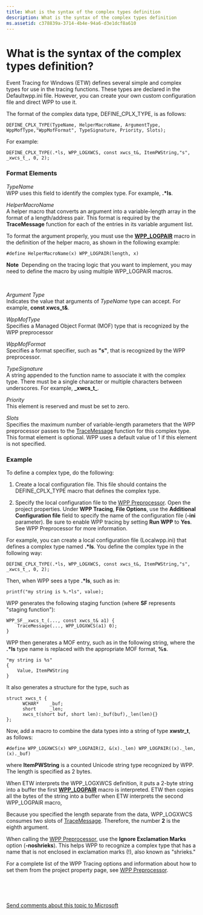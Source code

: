 ```yaml
---
title: What is the syntax of the complex types definition
description: What is the syntax of the complex types definition
ms.assetid: c378839a-3714-4b4e-94a6-d3e1dcf8a610
---
```


# What is the syntax of the complex types definition?


Event Tracing for Windows (ETW) defines several simple and complex types for use in the tracing functions. These types are declared in the Defaultwpp.ini file. However, you can create your own custom configuration file and direct WPP to use it.

The format of the complex data type, DEFINE\_CPLX\_TYPE, is as follows:

```
DEFINE_CPLX_TYPE(TypeName, HelperMacroName, ArgumentType, WppMofType,"WppMofFormat", TypeSignature, Priority, Slots);
```

For example:

```
DEFINE_CPLX_TYPE(.*ls, WPP_LOGXWCS, const xwcs_t&, ItemPWString,"s", _xwcs_t_, 0, 2);
```

### <span id="format_elements"></span><span id="FORMAT_ELEMENTS"></span>Format Elements

<span id="TypeName"></span><span id="typename"></span><span id="TYPENAME"></span>*TypeName*  
WPP uses this field to identify the complex type. For example, **.\*ls**.

<span id="HelperMacroName"></span><span id="helpermacroname"></span><span id="HELPERMACRONAME"></span>*HelperMacroName*  
A helper macro that converts an argument into a variable-length array in the format of a length/address pair. This format is required by the **TraceMessage** function for each of the entries in its variable argument list.

To format the argument properly, you must use the [**WPP\_LOGPAIR**](https://msdn.microsoft.com/library/windows/hardware/ff556197) macro in the definition of the helper macro, as shown in the following example:

```
#define HelperMacroName(x) WPP_LOGPAIR(length, x)
```

**Note**  Depending on the tracing logic that you want to implement, you may need to define the macro by using multiple WPP\_LOGPAIR macros.

 

<span id="Argument_Type"></span><span id="argument_type"></span><span id="ARGUMENT_TYPE"></span>*Argument Type*  
Indicates the value that arguments of *TypeName* type can accept. For example, **const xwcs\_t&**.

<span id="WppMofType"></span><span id="wppmoftype"></span><span id="WPPMOFTYPE"></span>*WppMofType*  
Specifies a Managed Object Format (MOF) type that is recognized by the WPP preprocessor

<span id="WppMofFormat"></span><span id="wppmofformat"></span><span id="WPPMOFFORMAT"></span>*WppMofFormat*  
Specifies a format specifier, such as **"s"**, that is recognized by the WPP preprocessor.

<span id="TypeSignature"></span><span id="typesignature"></span><span id="TYPESIGNATURE"></span>*TypeSignature*  
A string appended to the function name to associate it with the complex type. There must be a single character or multiple characters between underscores. For example, **\_xwcs\_t\_**.

<span id="Priority"></span><span id="priority"></span><span id="PRIORITY"></span>*Priority*  
This element is reserved and must be set to zero.

<span id="Slots"></span><span id="slots"></span><span id="SLOTS"></span>*Slots*  
Specifies the maximum number of variable-length parameters that the WPP preprocessor passes to the [TraceMessage](http://go.microsoft.com/fwlink/p/?linkid=179214) function for this complex type. This format element is optional. WPP uses a default value of 1 if this element is not specified.

### <span id="example"></span><span id="EXAMPLE"></span>Example

To define a complex type, do the following:

1.  Create a local configuration file. This file should contains the DEFINE\_CPLX\_TYPE macro that defines the complex type.

2.  Specify the local configuration file to the [WPP Preprocessor](wpp-preprocessor.md). Open the project properties. Under **WPP Tracing**, **File Options**, use the **Additional Configuration file** field to specify the name of the configuration file (**-ini** parameter). Be sure to enable WPP tracing by setting **Run WPP** to **Yes**. See WPP Preprocessor for more information.

For example, you can create a local configuration file (Localwpp.ini) that defines a complex type named **.\*ls**. You define the complex type in the following way:

```
DEFINE_CPLX_TYPE(.*ls, WPP_LOGXWCS, const xwcs_t&, ItemPWString,"s", _xwcs_t_, 0, 2);
```

Then, when WPP sees a type **.\*ls**, such as in:

```
printf("my string is %.*ls", value);
```

WPP generates the following staging function (where **SF** represents "staging function"):

```
WPP_SF__xwcs_t_(..., const xwcs_t& a1) {
    TraceMessage(..., WPP_LOGXWCS(a1) 0);
}
```

WPP then generates a MOF entry, such as in the following string, where the **.\*ls** type name is replaced with the appropriate MOF format, **%s**.

```
"my string is %s"
{
    Value, ItemPWString
}
```

It also generates a structure for the type, such as

```
struct xwcs_t {
      WCHAR*    _buf;
      short     _len;
      xwcs_t(short buf, short len):_buf(buf),_len(len){}
};
```

Now, add a macro to combine the data types into a string of type **xwstr\_t**, as follows:

```
#define WPP_LOGXWCS(x) WPP_LOGPAIR(2, &(x)._len) WPP_LOGPAIR((x)._len, (x)._buf)
```

where **ItemPWString** is a counted Unicode string type recognized by WPP. The length is specified as 2 bytes.

When ETW interprets the WPP\_LOGXWCS definition, it puts a 2-byte string into a buffer the first [**WPP\_LOGPAIR**](https://msdn.microsoft.com/library/windows/hardware/ff556197) macro is interpreted. ETW then copies all the bytes of the string into a buffer when ETW interprets the second WPP\_LOGPAIR macro,

Because you specified the length separate from the data, WPP\_LOGXWCS consumes two slots of [TraceMessage](http://go.microsoft.com/fwlink/p/?linkid=179214). Therefore, the number **2** is the eighth argument.

When calling the [WPP Preprocessor](wpp-preprocessor.md), use the **Ignore Exclamation Marks** option (**-noshrieks**). This helps WPP to recognize a complex type that has a name that is not enclosed in exclamation marks (!), also known as "shrieks."

For a complete list of the WPP Tracing options and information about how to set them from the project property page, see [WPP Preprocessor](wpp-preprocessor.md).

 

 

[Send comments about this topic to Microsoft](mailto:wsddocfb@microsoft.com?subject=Documentation%20feedback%20[devtest\devtest]:%20What%20is%20the%20syntax%20of%20the%20complex%20types%20definition?%20%20RELEASE:%20%2811/17/2016%29&body=%0A%0APRIVACY%20STATEMENT%0A%0AWe%20use%20your%20feedback%20to%20improve%20the%20documentation.%20We%20don't%20use%20your%20email%20address%20for%20any%20other%20purpose,%20and%20we'll%20remove%20your%20email%20address%20from%20our%20system%20after%20the%20issue%20that%20you're%20reporting%20is%20fixed.%20While%20we're%20working%20to%20fix%20this%20issue,%20we%20might%20send%20you%20an%20email%20message%20to%20ask%20for%20more%20info.%20Later,%20we%20might%20also%20send%20you%20an%20email%20message%20to%20let%20you%20know%20that%20we've%20addressed%20your%20feedback.%0A%0AFor%20more%20info%20about%20Microsoft's%20privacy%20policy,%20see%20http://privacy.microsoft.com/default.aspx. "Send comments about this topic to Microsoft")




